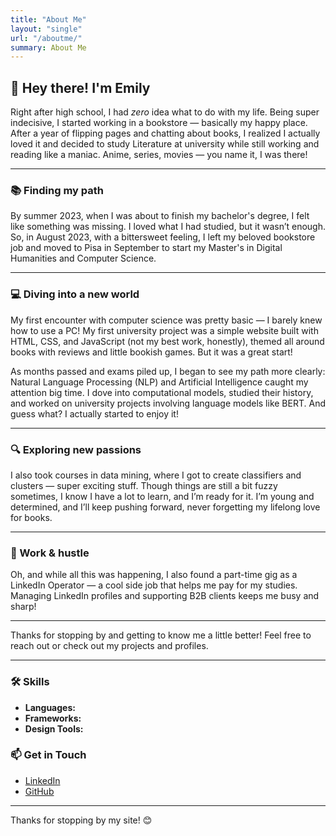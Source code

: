 ```yaml
---
title: "About Me"
layout: "single"
url: "/aboutme/"
summary: About Me
---
```


## 👋 Hey there! I'm Emily

Right after high school, I had *zero* idea what to do with my life. Being super indecisive, I started working in a bookstore — basically my happy place. After a year of flipping pages and chatting about books, I realized I actually loved it and decided to study Literature at university while still working and reading like a maniac. Anime, series, movies — you name it, I was there!

---

### 📚 Finding my path

By summer 2023, when I was about to finish my bachelor's degree, I felt like something was missing. I loved what I had studied, but it wasn’t enough. So, in August 2023, with a bittersweet feeling, I left my beloved bookstore job and moved to Pisa in September to start my Master's in Digital Humanities and Computer Science.

---

### 💻 Diving into a new world

My first encounter with computer science was pretty basic — I barely knew how to use a PC! My first university project was a simple website built with HTML, CSS, and JavaScript (not my best work, honestly), themed all around books with reviews and little bookish games. But it was a great start!

As months passed and exams piled up, I began to see my path more clearly: Natural Language Processing (NLP) and Artificial Intelligence caught my attention big time. I dove into computational models, studied their history, and worked on university projects involving language models like BERT. And guess what? I actually started to enjoy it!

---

### 🔍 Exploring new passions

I also took courses in data mining, where I got to create classifiers and clusters — super exciting stuff. Though things are still a bit fuzzy sometimes, I know I have a lot to learn, and I’m ready for it. I’m young and determined, and I’ll keep pushing forward, never forgetting my lifelong love for books.

---

### 💼 Work & hustle

Oh, and while all this was happening, I also found a part-time gig as a LinkedIn Operator — a cool side job that helps me pay for my studies. Managing LinkedIn profiles and supporting B2B clients keeps me busy and sharp!

---

Thanks for stopping by and getting to know me a little better! Feel free to reach out or check out my projects and profiles.

---


### 🛠️ Skills
- **Languages:**  
- **Frameworks:**  
- **Design Tools:**  

### 📫 Get in Touch
- [LinkedIn](https://www.linkedin.com/in/emily-di-prizio-952aa9222/)
- [GitHub](https://github.com/EMILYgw)

---

Thanks for stopping by my site! 😊
